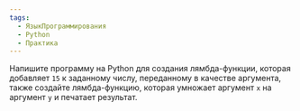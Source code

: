```yaml
---
tags:
  - ЯзыкПрограммирования
  - Python
  - Практика
---
```

Напишите программу на Python для создания лямбда-функции, которая добавляет `15` к заданному числу, переданному в качестве аргумента, также создайте лямбда-функцию, которая умножает аргумент `x` на аргумент `y` и печатает результат.